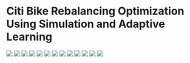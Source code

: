 # Citi Bike Rebalancing Optimization Using Simulation and Adaptive Learning

![](https://raw.githubusercontent.com/skandupmanyu/Citibike_Simulation/main/Report/Images/Citi%20Bike-01.jpg)
![](https://raw.githubusercontent.com/skandupmanyu/Citibike_Simulation/main/Report/Images/Citi%20Bike-02.jpg)
![](https://raw.githubusercontent.com/skandupmanyu/Citibike_Simulation/main/Report/Images/Citi%20Bike-03.jpg)
![](https://raw.githubusercontent.com/skandupmanyu/Citibike_Simulation/main/Report/Images/Citi%20Bike-04.jpg)
![](https://raw.githubusercontent.com/skandupmanyu/Citibike_Simulation/main/Report/Images/Citi%20Bike-05.jpg)
![](https://raw.githubusercontent.com/skandupmanyu/Citibike_Simulation/main/Report/Images/Citi%20Bike-06.jpg)
![](https://raw.githubusercontent.com/skandupmanyu/Citibike_Simulation/main/Report/Images/Citi%20Bike-07.jpg)
![](https://raw.githubusercontent.com/skandupmanyu/Citibike_Simulation/main/Report/Images/Citi%20Bike-08.jpg)
![](https://raw.githubusercontent.com/skandupmanyu/Citibike_Simulation/main/Report/Images/Citi%20Bike-09.jpg)
![](https://raw.githubusercontent.com/skandupmanyu/Citibike_Simulation/main/Report/Images/Citi%20Bike-10.jpg)
![](https://raw.githubusercontent.com/skandupmanyu/Citibike_Simulation/main/Report/Images/Citi%20Bike-11.jpg)
![](https://raw.githubusercontent.com/skandupmanyu/Citibike_Simulation/main/Report/Images/Citi%20Bike-12.jpg)
![](https://raw.githubusercontent.com/skandupmanyu/Citibike_Simulation/main/Report/Images/Citi%20Bike-13.jpg)
